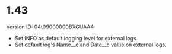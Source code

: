 # 1.43

Version ID: 04t09000000BXGUAA4  

- Set INFO as default logging level for external logs.
- Set default log's Name__c and Date__c value on external logs.